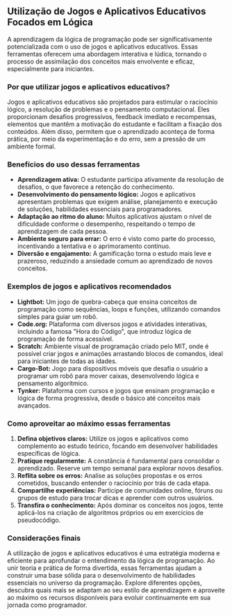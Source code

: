 
## Utilização de Jogos e Aplicativos Educativos Focados em Lógica

A aprendizagem da lógica de programação pode ser significativamente potencializada com o uso de jogos e aplicativos educativos. Essas ferramentas oferecem uma abordagem interativa e lúdica, tornando o processo de assimilação dos conceitos mais envolvente e eficaz, especialmente para iniciantes.

### Por que utilizar jogos e aplicativos educativos?

Jogos e aplicativos educativos são projetados para estimular o raciocínio lógico, a resolução de problemas e o pensamento computacional. Eles proporcionam desafios progressivos, feedback imediato e recompensas, elementos que mantêm a motivação do estudante e facilitam a fixação dos conteúdos. Além disso, permitem que o aprendizado aconteça de forma prática, por meio da experimentação e do erro, sem a pressão de um ambiente formal.

### Benefícios do uso dessas ferramentas

- **Aprendizagem ativa:** O estudante participa ativamente da resolução de desafios, o que favorece a retenção do conhecimento.
- **Desenvolvimento do pensamento lógico:** Jogos e aplicativos apresentam problemas que exigem análise, planejamento e execução de soluções, habilidades essenciais para programadores.
- **Adaptação ao ritmo do aluno:** Muitos aplicativos ajustam o nível de dificuldade conforme o desempenho, respeitando o tempo de aprendizagem de cada pessoa.
- **Ambiente seguro para errar:** O erro é visto como parte do processo, incentivando a tentativa e o aprimoramento contínuo.
- **Diversão e engajamento:** A gamificação torna o estudo mais leve e prazeroso, reduzindo a ansiedade comum ao aprendizado de novos conceitos.

### Exemplos de jogos e aplicativos recomendados

- **Lightbot:** Um jogo de quebra-cabeça que ensina conceitos de programação como sequências, loops e funções, utilizando comandos simples para guiar um robô.
- **Code.org:** Plataforma com diversos jogos e atividades interativas, incluindo a famosa "Hora do Código", que introduz lógica de programação de forma acessível.
- **Scratch:** Ambiente visual de programação criado pelo MIT, onde é possível criar jogos e animações arrastando blocos de comandos, ideal para iniciantes de todas as idades.
- **Cargo-Bot:** Jogo para dispositivos móveis que desafia o usuário a programar um robô para mover caixas, desenvolvendo lógica e pensamento algorítmico.
- **Tynker:** Plataforma com cursos e jogos que ensinam programação e lógica de forma progressiva, desde o básico até conceitos mais avançados.

### Como aproveitar ao máximo essas ferramentas

1. **Defina objetivos claros:** Utilize os jogos e aplicativos como complemento ao estudo teórico, focando em desenvolver habilidades específicas de lógica.
2. **Pratique regularmente:** A constância é fundamental para consolidar o aprendizado. Reserve um tempo semanal para explorar novos desafios.
3. **Reflita sobre os erros:** Analise as soluções propostas e os erros cometidos, buscando entender o raciocínio por trás de cada etapa.
4. **Compartilhe experiências:** Participe de comunidades online, fóruns ou grupos de estudo para trocar dicas e aprender com outros usuários.
5. **Transfira o conhecimento:** Após dominar os conceitos nos jogos, tente aplicá-los na criação de algoritmos próprios ou em exercícios de pseudocódigo.

### Considerações finais

A utilização de jogos e aplicativos educativos é uma estratégia moderna e eficiente para aprofundar o entendimento da lógica de programação. Ao unir teoria e prática de forma divertida, essas ferramentas ajudam a construir uma base sólida para o desenvolvimento de habilidades essenciais no universo da programação. Explore diferentes opções, descubra quais mais se adaptam ao seu estilo de aprendizagem e aproveite ao máximo os recursos disponíveis para evoluir continuamente em sua jornada como programador.
```

